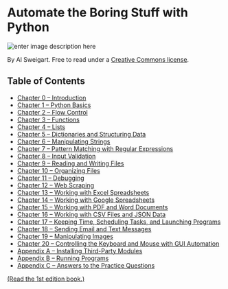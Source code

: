 Automate the Boring Stuff with Python
===

![enter image description here](https://images-na.ssl-images-amazon.com/images/I/915d+qI9NAL.jpg)

By Al Sweigart. Free to read under a  [Creative Commons license](https://creativecommons.org/licenses/by-nc-sa/3.0/).  
  

## Table of Contents

-   [Chapter 0 – Introduction](https://automatetheboringstuff.com/2e/chapter0/)
-   [Chapter 1 – Python Basics](https://automatetheboringstuff.com/2e/chapter1/)
-   [Chapter 2 – Flow Control](https://automatetheboringstuff.com/2e/chapter2/)
-   [Chapter 3 – Functions](https://automatetheboringstuff.com/2e/chapter3/)
-   [Chapter 4 – Lists](https://automatetheboringstuff.com/2e/chapter4/)
-   [Chapter 5 – Dictionaries and Structuring Data](https://automatetheboringstuff.com/2e/chapter5/)
-   [Chapter 6 – Manipulating Strings](https://automatetheboringstuff.com/2e/chapter6/)
-   [Chapter 7 – Pattern Matching with Regular Expressions](https://automatetheboringstuff.com/2e/chapter7/)
-   [Chapter 8 – Input Validation](https://automatetheboringstuff.com/2e/chapter8/)
-   [Chapter 9 – Reading and Writing Files](https://automatetheboringstuff.com/2e/chapter9/)
-   [Chapter 10 – Organizing Files](https://automatetheboringstuff.com/2e/chapter10/)
-   [Chapter 11 – Debugging](https://automatetheboringstuff.com/2e/chapter11/)
-   [Chapter 12 – Web Scraping](https://automatetheboringstuff.com/2e/chapter12/)
-   [Chapter 13 – Working with Excel Spreadsheets](https://automatetheboringstuff.com/2e/chapter13/)
-   [Chapter 14 – Working with Google Spreadsheets](https://automatetheboringstuff.com/2e/chapter14/)
-   [Chapter 15 – Working with PDF and Word Documents](https://automatetheboringstuff.com/2e/chapter15/)
-   [Chapter 16 – Working with CSV Files and JSON Data](https://automatetheboringstuff.com/2e/chapter16/)
-   [Chapter 17 – Keeping Time, Scheduling Tasks, and Launching Programs](https://automatetheboringstuff.com/2e/chapter17/)
-   [Chapter 18 – Sending Email and Text Messages](https://automatetheboringstuff.com/2e/chapter18/)
-   [Chapter 19 – Manipulating Images](https://automatetheboringstuff.com/2e/chapter19/)
-   [Chapter 20 – Controlling the Keyboard and Mouse with GUI Automation](https://automatetheboringstuff.com/2e/chapter20/)
-   [Appendix A – Installing Third-Party Modules](https://automatetheboringstuff.com/2e/appendixa/)
-   [Appendix B – Running Programs](https://automatetheboringstuff.com/2e/appendixb/)
-   [Appendix C – Answers to the Practice Questions](https://automatetheboringstuff.com/2e/appendixc/)

[(Read the 1st edition book.)](https://automatetheboringstuff.com/chapter0/)
<!--stackedit_data:
eyJoaXN0b3J5IjpbLTExNjYxNDMxNTksLTE0NjI5OTU3NjQsMz
g4MTg1MzRdfQ==
-->